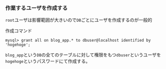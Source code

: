 ### 作業するユーザを作成する

`root`ユーザは影響範囲が大きいので`DB`ごとにユーザを作成するのが一般的

作成コマンド

```
mysql> grant all on blog_app.* to dbuser@localhost identified by 'hogehoge';
```

`blog_app`という`DB`の全てのテーブルに対して権限をもつ`dbuser`というユーザを`hogehoge`というパスワードにて作成する。

